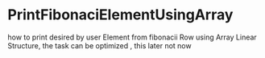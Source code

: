 # PrintFibonaciElementUsingArray
how to print desired by user Element from fibonacii Row using Array Linear Structure, the task can be optimized , this later not now
